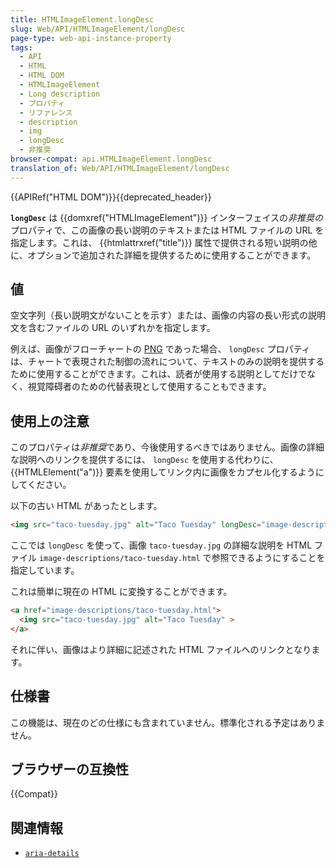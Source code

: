 ```yaml
---
title: HTMLImageElement.longDesc
slug: Web/API/HTMLImageElement/longDesc
page-type: web-api-instance-property
tags:
  - API
  - HTML
  - HTML DOM
  - HTMLImageElement
  - Long description
  - プロパティ
  - リファレンス
  - description
  - img
  - longDesc
  - 非推奨
browser-compat: api.HTMLImageElement.longDesc
translation_of: Web/API/HTMLImageElement/longDesc
---
```

{{APIRef("HTML DOM")}}{{deprecated_header}}

**`longDesc`** は {{domxref("HTMLImageElement")}} インターフェイスの*非推奨の*プロパティで、この画像の長い説明のテキストまたは HTML ファイルの URL を指定します。これは、 {{htmlattrxref("title")}} 属性で提供される短い説明の他に、オプションで追加された詳細を提供するために使用することができます。

## 値

空文字列（長い説明文がないことを示す）または、画像の内容の長い形式の説明文を含むファイルの URL のいずれかを指定します。

例えば、画像がフローチャートの [PNG](/ja/docs/Web/Media/Formats/Image_types#png_portable_network_graphics) であった場合、
`longDesc` プロパティは、チャートで表現された制御の流れについて、テキストのみの説明を提供するために使用することができます。これは、読者が使用する説明としてだけでなく、視覚障碍者のための代替表現として使用することもできます。

## 使用上の注意

このプロパティは*非推奨*であり、今後使用するべきではありません。画像の詳細な説明へのリンクを提供するには、 `longDesc` を使用する代わりに、 {{HTMLElement("a")}} 要素を使用してリンク内に画像をカプセル化するようにしてください。

以下の古い HTML があったとします。

```html
<img src="taco-tuesday.jpg" alt="Taco Tuesday" longDesc="image-descriptions/taco-tuesday.html">
```

ここでは `longDesc` を使って、画像 `taco-tuesday.jpg` の詳細な説明を HTML ファイル `image-descriptions/taco-tuesday.html` で参照できるようにすることを指定しています。

これは簡単に現在の HTML に変換することができます。

```html
<a href="image-descriptions/taco-tuesday.html">
  <img src="taco-tuesday.jpg" alt="Taco Tuesday" >
</a>
```

それに伴い、画像はより詳細に記述された HTML ファイルへのリンクとなります。

## 仕様書

この機能は、現在のどの仕様にも含まれていません。標準化される予定はありません。

## ブラウザーの互換性

{{Compat}}

## 関連情報

- [`aria-details`](/ja/docs/Web/Accessibility/ARIA/Attributes/aria-details)
